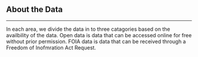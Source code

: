 ## About the Data
<hr>
In each area, we divide the data in to three catagories based on the availbility of the data. Open data is data that can be accessed online for free without prior permission. FOIA data is data that can be received through a Freedom of Inofmration Act Request. 
